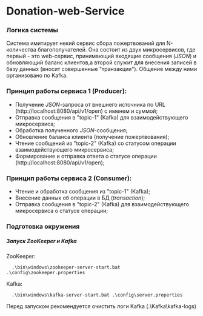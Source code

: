# Donation-web-Service


### Логика системы
  Система имитирует некий сервис сбора пожертвований для N-количества благополучателей.
  Она состоит из двух микросервисов, где первый - это web-сервис, принимающий входящие сообщения (*JSON*) и
обновляющий баланс клиентов,а второй служит для внесения записей в базу данных (вносит совершенные "транзакции"). 
Общение между ними организовано по Kafka.


### Принцип работы сервиса 1 (Producer):
- Получение *JSON*-запроса от внешнего источника по URL (http://localhost:8080/api/v1/open) с именем и суммой;
- Отправка сообщения в "topic-1" (Kafka) для взаимодействующего микросервиса;
- Обработка полученного *JSON*-сообщения;
- Обновление баланса клиента (получение пожертвования);
- Чтение сообщений из "topic-2" (Kafka) со статусом операции взаимодействующего микросервиса;
- Формирование и отправка ответа о статусе операции (http://localhost:8080/api/v1/open);


### Принцип работы сервиса 2 (Consumer):
- Чтение и обработка сообщения из "topic-1" (Kafka);
- Внесение данных об операции в БД (*transaction*);
- Отправка сообщения в "topic-2" (Kafka) для взаимодействующего микросервиса о статусе операции;

### Подготовка окружения 
##### Запуск ZooKeeper и Kafka
 ZooKeeper:
 
      .\bin\windows\zookeeper-server-start.bat .\config\zookeeper.properties
     
 Kafka:
 
      .\bin\windows\kafka-server-start.bat .\config\server.properties
  Перед запуском рекомендуется очистить логи Kafka (.\Kafka\kafka-logs)